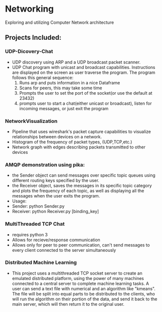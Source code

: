 # Networking
Exploring and utilizing Computer Network architecture 
<br/>
## Projects Included:

### UDP-Dicovery-Chat
  - UDP discovery using ARP and a UDP broadcast packet scanner. <br/>
  - UDP Chat program with unicast and broadcast capabilities. Instructions are displayed on the screen as user traverse the program. The program follows this general sequence: <br/>
    1) Runs arp and puts information in a nice Dataframe <br/>
    2) Scans for peers, this may take some time <br/>
    3) Prompts the user to set the port of the socket(or use the default at 23432) <br/>
    4) prompts user to start a chat(either unicast or broadcast), listen for incoming messages, or just exit the program <br/>

### NetworkVisualization
  - Pipeline that uses wireshark's packet capture capabilities to visualize relationships between devices on a network.
  - Histogram of the frequency of packet types, (UDP,TCP,etc.)
  - Network graph with edges describing packets transmitted to other devices
 
### AMQP demonstration using pika: 
  - the Sender object can send messages over specific topic queues using different routing keys specified by the user. 
  - the Receiver object, saves the messages in its specific topic category and plots the frequency of each topic, as well as displaying all the messages when the user exits the program.
  - Usage: 
  - Sender: python Sender.py 
  - Receiver: python Receiver.py [binding_key] 

### MultiThreaded TCP Chat
  - requires python 3 
  - Allows for recieve/response communication 
  - Allows only for peer to peer communication, can't send messages to every client connected to the server simultaneously 

### Distributed Machine Learning
  - This project uses a multithreaded TCP socket server to create an emulated distributed platform, using the power of many machines connected to a central server to complete machine learning tasks. A user can send a text file with numerical and an algorithm like "kmeans". The file will be split into equal parts to be distributed to the clients, who will run the algorithm on their portion of the data, and send it back to the main server, which will then return it to the original user.



